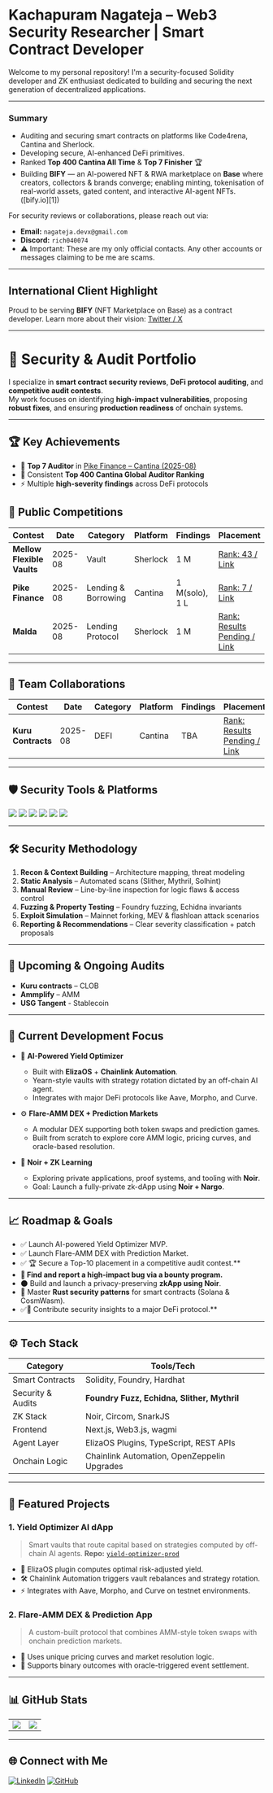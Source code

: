 # Kachapuram Nagateja – Web3 Security Researcher | Smart Contract Developer

Welcome to my personal repository! I'm a security-focused Solidity developer and ZK enthusiast dedicated to building and securing the next generation of decentralized applications.

---

### Summary

* Auditing and securing smart contracts on platforms like Code4rena, Cantina and Sherlock.
* Developing secure, AI-enhanced DeFi primitives.
* Ranked **Top 400 Cantina All Time** & **Top 7 Finisher** 🏆
* Building **BIFY** — an AI-powered NFT & RWA marketplace on **Base** where creators, collectors & brands converge; enabling minting, tokenisation of real-world assets, gated content, and interactive AI-agent NFTs. ([bify.io][1])

For security reviews or collaborations, please reach out via:

* **Email:** `nagateja.devx@gmail.com`
* **Discord:** `rich040074`
* ⚠️ Important: These are my only official contacts. Any other accounts or messages claiming to be me are scams.


---
##  International Client Highlight

Proud to be serving **BIFY** (NFT Marketplace on Base) as a contract developer. Learn more about their vision: [Twitter / X](https://x.com/BIFYOfficial)

---

# 🔐 Security & Audit Portfolio  

I specialize in **smart contract security reviews**, **DeFi protocol auditing**, and **competitive audit contests**.  
My work focuses on identifying **high-impact vulnerabilities**, proposing **robust fixes**, and ensuring **production readiness** of onchain systems.  

---

## 🏆 Key Achievements  

- 🥇 **Top 7 Auditor** in [Pike Finance – Cantina (2025-08)](https://cantina.xyz/code/a0806644-7d91-457a-a08d-aee2db73f352/overview/leaderboard)  
- 💎 Consistent **Top 400 Cantina Global Auditor Ranking**  
- ⚡ Multiple **high-severity findings** across DeFi protocols  

## 📑 Public Competitions


| Contest             | Date    | Category | Platform | Findings | Placement       |
| ------------------- | ------- | -------- | -------- | -------- | --------------- |
| **Mellow Flexible Vaults** | 2025-08 | Vault | Sherlock | 1 M   | [Rank: 43 / Link](https://audits.sherlock.xyz/contests/964?filter=results) |
| **Pike Finance** | 2025-08 | Lending & Borrowing | Cantina | 1 M(solo), 1 L   | [Rank: 7 / Link](https://cantina.xyz/code/a0806644-7d91-457a-a08d-aee2db73f352/overview/leaderboard) |
| **Malda** | 2025-08 | Lending Protocol | Sherlock | 1 M   | [Rank: Results Pending / Link]() |

---


## 🤝 Team Collaborations

| Contest             | Date    | Category | Platform | Findings | Placement       |
| ------------------- | ------- | -------- | -------- | -------- | --------------- |
| **Kuru Contracts** | 2025-08 | DEFI | Cantina | TBA   | [Rank: Results Pending / Link]() |

---

## 🛡️ Security Tools & Platforms

<p align="left">
  <img src="https://img.shields.io/badge/Code4rena-212121?style=for-the-badge&logo=code4rena&logoColor=white" />
  <img src="https://img.shields.io/badge/Sherlock-2C3E50?style=for-the-badge&logo=sherlock&logoColor=white" />
  <img src="https://img.shields.io/badge/Cantina-34495E?style=for-the-badge&logo=cantina&logoColor=white" />
  <img src="https://img.shields.io/badge/Foundry-000000?style=for-the-badge&logo=foundry&logoColor=white" />
  <img src="https://img.shields.io/badge/Slither-4E342E?style=for-the-badge&logo=slither&logoColor=white" />
  <img src="https://img.shields.io/badge/Echidna-6A1B9A?style=for-the-badge&logo=echidna&logoColor=white" />
</p>  

---

## 🛠️ Security Methodology

1. **Recon & Context Building** – Architecture mapping, threat modeling
2. **Static Analysis** – Automated scans (Slither, Mythril, Solhint)
3. **Manual Review** – Line-by-line inspection for logic flaws & access control
4. **Fuzzing & Property Testing** – Foundry fuzzing, Echidna invariants
5. **Exploit Simulation** – Mainnet forking, MEV & flashloan attack scenarios
6. **Reporting & Recommendations** – Clear severity classification + patch proposals

---

## 📌 Upcoming & Ongoing Audits

* **Kuru contracts** – CLOB
* **Ammplify** – AMM
* **USG Tangent** - Stablecoin

---



## 💼 Current Development Focus

* 🧠 **AI-Powered Yield Optimizer**
    * Built with **ElizaOS** + **Chainlink Automation**.
    * Yearn-style vaults with strategy rotation dictated by an off-chain AI agent.
    * Integrates with major DeFi protocols like Aave, Morpho, and Curve.

* ⚙️ **Flare-AMM DEX + Prediction Markets**
    * A modular DEX supporting both token swaps and prediction games.
    * Built from scratch to explore core AMM logic, pricing curves, and oracle-based resolution.

* 🌌 **Noir + ZK Learning**
    * Exploring private applications, proof systems, and tooling with **Noir**.
    * Goal: Launch a fully-private zk-dApp using **Noir + Nargo**.

---

## 📈 Roadmap & Goals

* ✅ Launch AI-powered Yield Optimizer MVP.
* ✅ Launch Flare-AMM DEX with Prediction Market.
* ✅ 🏆 Secure a Top-10 placement in a competitive audit contest.**
* **🐞 Find and report a high-impact bug via a bounty program.**
* 🌑 Build and launch a privacy-preserving **zkApp using Noir**.
* 🦀 Master **Rust security patterns** for smart contracts (Solana & CosmWasm).
* ✅🤝 Contribute security insights to a major DeFi protocol.**

---

## ⚙️ Tech Stack

| Category         | Tools/Tech                                      |
| ---------------- | ----------------------------------------------- |
| Smart Contracts  | Solidity, Foundry, Hardhat                      |
| Security & Audits| **Foundry Fuzz, Echidna, Slither, Mythril** |
| ZK Stack         | Noir, Circom, SnarkJS                           |
| Frontend         | Next.js, Web3.js, wagmi                         |
| Agent Layer      | ElizaOS Plugins, TypeScript, REST APIs          |
| Onchain Logic    | Chainlink Automation, OpenZeppelin Upgrades     |


---

## 📁 Featured Projects

### 1. **Yield Optimizer AI dApp**
> Smart vaults that route capital based on strategies computed by off-chain AI agents.
> **Repo:** [`yield-optimizer-prod`](https://github.com/nagatejakachapuram/yield-optimizer-prod)
* 🧠 ElizaOS plugin computes optimal risk-adjusted yield.
* 🛠️ Chainlink Automation triggers vault rebalances and strategy rotation.
* ⚡ Integrates with Aave, Morpho, and Curve on testnet environments.

### 2. **Flare-AMM DEX & Prediction App**
> A custom-built protocol that combines AMM-style token swaps with onchain prediction markets.
* 🧬 Uses unique pricing curves and market resolution logic.
* 🎲 Supports binary outcomes with oracle-triggered event settlement.

---

## 📊 GitHub Stats

<table>
  <tr>
    <td>
      <img src="https://github-readme-stats.vercel.app/api?username=nagatejakachapuram&theme=dark&hide_border=true&include_all_commits=true&count_private=true" />
    </td>
    <td>
      <img src="https://github-readme-stats.vercel.app/api/top-langs/?username=nagatejakachapuram&theme=dark&hide_border=true&layout=compact&hide=jupyter%20notebook" />
    </td>
  </tr>
</table>

---

## 🌐 Connect with Me

[![LinkedIn](https://img.shields.io/badge/LinkedIn-%230077B5.svg?logo=linkedin&logoColor=white)](https://linkedin.com/in/nagatejakachapuram)
[![GitHub](https://img.shields.io/badge/GitHub-%23121011.svg?logo=github&logoColor=white)](https://github.com/nagatejakachapuram)
